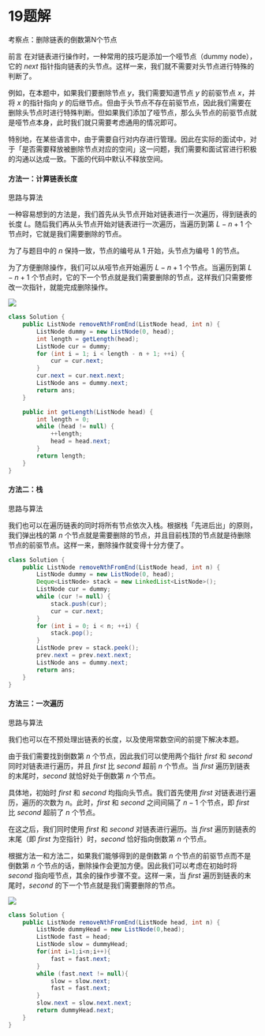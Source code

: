 # 19题解
考察点：删除链表的倒数第N个节点

前言
在对链表进行操作时，一种常用的技巧是添加一个哑节点（dummy node），它的 $next$ 指针指向链表的头节点。这样一来，我们就不需要对头节点进行特殊的判断了。

例如，在本题中，如果我们要删除节点 $y$，我们需要知道节点 $y$ 的前驱节点 $x$，并将 $x$ 的指针指向 $y$ 的后继节点。但由于头节点不存在前驱节点，因此我们需要在删除头节点时进行特殊判断。但如果我们添加了哑节点，那么头节点的前驱节点就是哑节点本身，此时我们就只需要考虑通用的情况即可。

特别地，在某些语言中，由于需要自行对内存进行管理。因此在实际的面试中，对于「是否需要释放被删除节点对应的空间」这一问题，我们需要和面试官进行积极的沟通以达成一致。下面的代码中默认不释放空间。

#### 方法一：计算链表长度

思路与算法

一种容易想到的方法是，我们首先从头节点开始对链表进行一次遍历，得到链表的长度 $L$。随后我们再从头节点开始对链表进行一次遍历，当遍历到第 $L−n+1$ 个节点时，它就是我们需要删除的节点。

为了与题目中的 $n$ 保持一致，节点的编号从 $1$ 开始，头节点为编号 $1$ 的节点。

为了方便删除操作，我们可以从哑节点开始遍历 $L−n+1$ 个节点。当遍历到第 $L−n+1$ 个节点时，它的下一个节点就是我们需要删除的节点，这样我们只需要修改一次指针，就能完成删除操作。

![](https://assets.leetcode-cn.com/solution-static/19/p1.png)

```java
class Solution {
    public ListNode removeNthFromEnd(ListNode head, int n) {
        ListNode dummy = new ListNode(0, head);
        int length = getLength(head);
        ListNode cur = dummy;
        for (int i = 1; i < length - n + 1; ++i) {
            cur = cur.next;
        }
        cur.next = cur.next.next;
        ListNode ans = dummy.next;
        return ans;
    }

    public int getLength(ListNode head) {
        int length = 0;
        while (head != null) {
            ++length;
            head = head.next;
        }
        return length;
    }
}
```

#### 方法二：栈

思路与算法

我们也可以在遍历链表的同时将所有节点依次入栈。根据栈「先进后出」的原则，我们弹出栈的第 $n$ 个节点就是需要删除的节点，并且目前栈顶的节点就是待删除节点的前驱节点。这样一来，删除操作就变得十分方便了。

```java
class Solution {
    public ListNode removeNthFromEnd(ListNode head, int n) {
        ListNode dummy = new ListNode(0, head);
        Deque<ListNode> stack = new LinkedList<ListNode>();
        ListNode cur = dummy;
        while (cur != null) {
            stack.push(cur);
            cur = cur.next;
        }
        for (int i = 0; i < n; ++i) {
            stack.pop();
        }
        ListNode prev = stack.peek();
        prev.next = prev.next.next;
        ListNode ans = dummy.next;
        return ans;
    }
}
```

#### 方法三：一次遍历

思路与算法

我们也可以在不预处理出链表的长度，以及使用常数空间的前提下解决本题。

由于我们需要找到倒数第 $n$ 个节点，因此我们可以使用两个指针 $first$ 和 $second$ 同时对链表进行遍历，并且 $first$ 比 $second$ 超前 $n$ 个节点。当 $first$ 遍历到链表的末尾时，$second$ 就恰好处于倒数第 $n$ 个节点。

具体地，初始时 $first$ 和 $second$ 均指向头节点。我们首先使用 $first$ 对链表进行遍历，遍历的次数为 $n$。此时，$first$ 和 $second$ 之间间隔了 $n−1$ 个节点，即 $first$ 比 $second$ 超前了 $n$ 个节点。

在这之后，我们同时使用 $first$ 和 $second$ 对链表进行遍历。当 $first$ 遍历到链表的末尾（即 $first$ 为空指针）时，$second$ 恰好指向倒数第 $n$ 个节点。

根据方法一和方法二，如果我们能够得到的是倒数第 $n$ 个节点的前驱节点而不是倒数第 $n$ 个节点的话，删除操作会更加方便。因此我们可以考虑在初始时将 $second$ 指向哑节点，其余的操作步骤不变。这样一来，当 $first$ 遍历到链表的末尾时，$second$ 的下一个节点就是我们需要删除的节点。

![](https://assets.leetcode-cn.com/solution-static/19/p3.png)

```java
class Solution {
    public ListNode removeNthFromEnd(ListNode head, int n) {
        ListNode dummyHead = new ListNode(0,head);
        ListNode fast = head;
        ListNode slow = dummyHead;
        for(int i=1;i<n;i++){
            fast = fast.next;
        }
        while (fast.next != null){
            slow = slow.next;
            fast = fast.next;
        }
        slow.next = slow.next.next;
        return dummyHead.next;
    }
}
```

